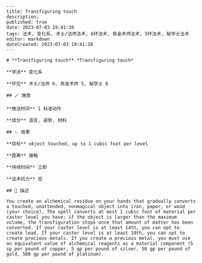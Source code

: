 
    ---
    title: Transfiguring touch
    description: 
    published: true
    date: 2023-07-03 19:41:38
    tags: 法术, 变化系, 术士/法师法术, 6环法术, 炼金术师法术, 5环法术, 秘学士法术
    editor: markdown
    dateCreated: 2023-07-03 19:41:38
    ---

    # **Transfiguring touch** *Transfiguring touch*

    **学派** 变化系 

    **环位** 术士/法师 6, 炼金术师 5, 秘学士 6

    ## 🪄 施放

    **施法时间** 1 标准动作

    **成分** 语言, 姿势, 材料

    ## ✨ 效果 

    **目标** object touched, up to 1 cubic foot per level 

    **距离** 接触  

    **持续时间** 立即 

    **法术抗力** 否

    ## 📖 描述

    You create an alchemical residue on your hands that gradually converts a touched, unattended, nonmagical object into iron, paper, or wood (your choice). The spell converts at most 1 cubic foot of material per caster level you have; if the object is larger than the maximum volume, the transfiguration stops once that amount of matter has been converted. If your caster level is at least 14th, you can opt to create lead. If your caster level is at least 19th, you can opt to create precious metals. If you create a precious metal, you must use an equivalent value of alchemical reagents as a material component (5 sp per pound of copper, 5 gp per pound of silver, 50 gp per pound of gold, 500 gp per pound of platinum).
    